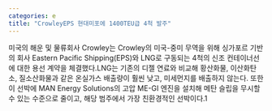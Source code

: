 ```yaml
---
categories: e
title: "CrowleyEPS 현대미포에 1400TEU급 4척 발주"
---
```

미국의 해운 및 물류회사 Crowley는 Crowley의 미국-중미 무역을 위해 싱가포르 기반의 회사 Eastern Pacific Shipping(EPS)와 LNG로 구동되는 4척의 신조 컨테이너선에 대한 용선 계약을 체결했다.LNG는 기존의 디젤 연료와 비교해 황산화물, 이산화탄소, 질소산화물과 같은 온실가스 배출량이 훨씬 낮고, 미세먼지를 배출하지 않는다. 또한 이 선박에 MAN Energy Solutions의 고압 ME-GI 엔진을 설치해 메탄 슬립을 무시할 수 있는 수준으로 줄이고, 해당 범주에서 가장 친환경적인 선박이다.1